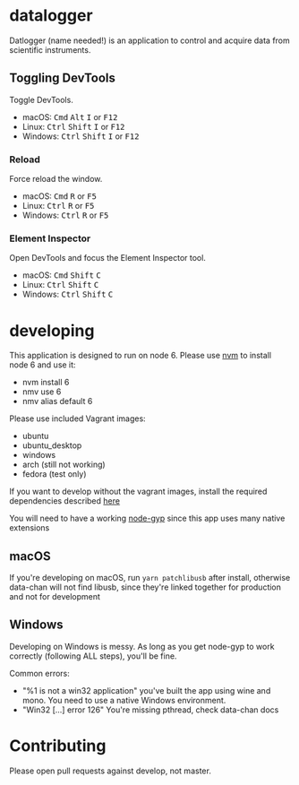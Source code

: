 # datalogger

Datlogger (name needed!) is an application to control and acquire data from scientific instruments.

## Toggling DevTools

Toggle DevTools.

- macOS: <kbd>Cmd</kbd> <kbd>Alt</kbd> <kbd>I</kbd> or <kbd>F12</kbd>
- Linux: <kbd>Ctrl</kbd> <kbd>Shift</kbd> <kbd>I</kbd> or <kbd>F12</kbd>
- Windows: <kbd>Ctrl</kbd> <kbd>Shift</kbd> <kbd>I</kbd> or <kbd>F12</kbd>

### Reload

Force reload the window.

- macOS: <kbd>Cmd</kbd> <kbd>R</kbd> or <kbd>F5</kbd>
- Linux: <kbd>Ctrl</kbd> <kbd>R</kbd> or <kbd>F5</kbd>
- Windows: <kbd>Ctrl</kbd> <kbd>R</kbd> or <kbd>F5</kbd>

### Element Inspector

Open DevTools and focus the Element Inspector tool.

- macOS: <kbd>Cmd</kbd> <kbd>Shift</kbd> <kbd>C</kbd>
- Linux: <kbd>Ctrl</kbd> <kbd>Shift</kbd> <kbd>C</kbd>
- Windows: <kbd>Ctrl</kbd> <kbd>Shift</kbd> <kbd>C</kbd>

# developing

This application is designed to run on node 6. Please use [nvm](https://github.com/creationix/nvm) to install node 6 and use it:

* nvm install 6
* nmv use 6
* nmv alias default 6

Please use included Vagrant images:
* ubuntu 
* ubuntu_desktop
* windows
* arch (still not working)
* fedora (test only)

If you want to develop without the vagrant images, install the required dependencies described [here](https://github.com/nodejs/node-gyp)

You will need to have a working [node-gyp](https://github.com/nodejs/node-gyp) since this app uses many native extensions

## macOS

If you're developing on macOS, run `yarn patchlibusb` after install, otherwise data-chan will not find libusb, since they're linked together for production and not for development

## Windows

Developing on Windows is messy. As long as you get node-gyp to work correctly (following ALL steps), you'll be fine.

Common errors:

* "%1 is not a win32 application" you've built the app using wine and mono. You need to use a native Windows environment.
* "Win32 [...] error 126" You're missing pthread, check data-chan docs

# Contributing

Please open pull requests against develop, not master. 
